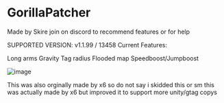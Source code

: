 # GorillaPatcher

Made by Skire
join  on discord to recommend features or for help

SUPPORTED VERSION: v1.1.99 / 13458
Current Features:

  Long arms
  Gravity
  Tag radius
  Flooded map
  Speedboost/Jumpboost

![image](https://github.com/user-attachments/assets/8d890c7d-30c2-484d-a941-d32b8a88b7b6)

This was also orginally made by x6 so do not say i skidded this or sm this was actually made by x6 but improved it to support more unity/gtag copys
